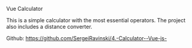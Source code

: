 Vue Calculator

This is a simple calculator with the most essential operators. The project also includes a distance converter.

Github: https://github.com/SergeiRavinski/4.-Calculator--Vue-js-